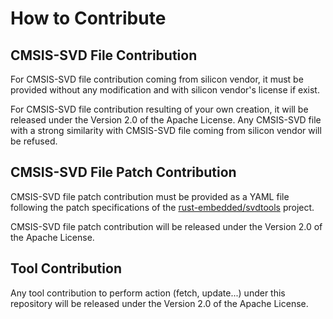 How to Contribute
=================

CMSIS-SVD File Contribution
---------------------------

For CMSIS-SVD file contribution coming from silicon vendor, it must be provided
without any modification and with silicon vendor's license if exist.

For CMSIS-SVD file contribution resulting of your own creation, it will be
released under the Version 2.0 of the Apache License. Any CMSIS-SVD file with a
strong similarity with CMSIS-SVD file coming from silicon vendor will be refused.


CMSIS-SVD File Patch Contribution
---------------------------------

CMSIS-SVD file patch contribution must be provided as a YAML file following the
patch specifications of the [rust-embedded/svdtools](https://github.com/rust-embedded/svdtools#device-and-peripheral-yaml-format) project.

CMSIS-SVD file patch contribution will be released under the Version 2.0 of the
Apache License.


Tool Contribution
-----------------

Any tool contribution to perform action (fetch, update...)
under this repository will be released under the Version 2.0 of the Apache
License.
